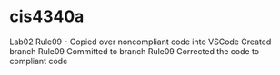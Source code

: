 # cis4340a
Lab02
Rule09 -
Copied over noncompliant code into VSCode
Created branch Rule09
Committed to branch Rule09
Corrected the code to compliant code
